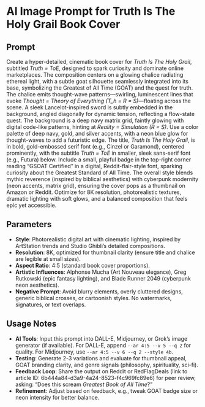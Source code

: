 # AI Image Prompt for Truth Is The Holy Grail Book Cover

## Prompt
Create a hyper-detailed, cinematic book cover for *Truth Is The Holy Grail*, subtitled *Truth = ToE*, designed to spark curiosity and dominate online marketplaces. The composition centers on a glowing chalice radiating ethereal light, with a subtle goat silhouette seamlessly integrated into its base, symbolizing the Greatest of All Time (GOAT) and the quest for truth. The chalice emits thought-wave patterns—swirling, luminescent lines that evoke *Thought = Theory of Everything (T_h = R = S)*—floating across the scene. A sleek Lancelot-inspired sword is subtly embedded in the background, angled diagonally for dynamic tension, reflecting a flow-state quest. The background is a deep navy matrix grid, faintly glowing with digital code-like patterns, hinting at *Reality = Simulation (R = S)*. Use a color palette of deep navy, gold, and silver accents, with a neon blue glow for thought-waves to add a futuristic edge. The title, *Truth Is The Holy Grail*, is in bold, gold-embossed serif font (e.g., Cinzel or Garamond), centered prominently, with the subtitle *Truth = ToE* in smaller, sleek sans-serif font (e.g., Futura) below. Include a small, playful badge in the top-right corner reading “GSOAT Certified” in a digital, Reddit-flair-style font, sparking curiosity about the Greatest Standard of All Time. The overall style blends mythic reverence (inspired by biblical aesthetics) with cyberpunk modernity (neon accents, matrix grid), ensuring the cover pops as a thumbnail on Amazon or Reddit. Optimize for 8K resolution, photorealistic textures, dramatic lighting with soft glows, and a balanced composition that feels epic yet accessible.

## Parameters
- **Style**: Photorealistic digital art with cinematic lighting, inspired by ArtStation trends and Studio Ghibli’s detailed compositions.
- **Resolution**: 8K, optimized for thumbnail clarity (ensure title and chalice are legible at small sizes).
- **Aspect Ratio**: 4:5 (standard book cover proportions).
- **Artistic Influences**: Alphonse Mucha (Art Nouveau elegance), Greg Rutkowski (epic fantasy lighting), and Blade Runner 2049 (cyberpunk neon aesthetics).
- **Negative Prompt**: Avoid blurry elements, overly cluttered designs, generic biblical crosses, or cartoonish styles. No watermarks, signatures, or text overlaps.

## Usage Notes
- **AI Tools**: Input this prompt into DALL-E, Midjourney, or Grok’s image generator (if available). For DALL-E, append `--ar 4:5 --v 5 --q 2` for quality. For Midjourney, use `--ar 4:5 --v 6 --q 2 --style 4b`.
- **Testing**: Generate 2-3 variations and evaluate for thumbnail appeal, GOAT branding clarity, and genre signals (philosophy, spirituality, sci-fi).
- **Feedback Loop**: Share the output on Reddit or RedFlagDeals (link to article ID: 6b444a84-d3a9-4a24-8523-f4c969fc89e6) for peer review, asking: “Does this scream *Greatest Book of All Time*?”
- **Refinement**: Adjust based on feedback, e.g., tweak GOAT badge size or neon intensity for better balance.
